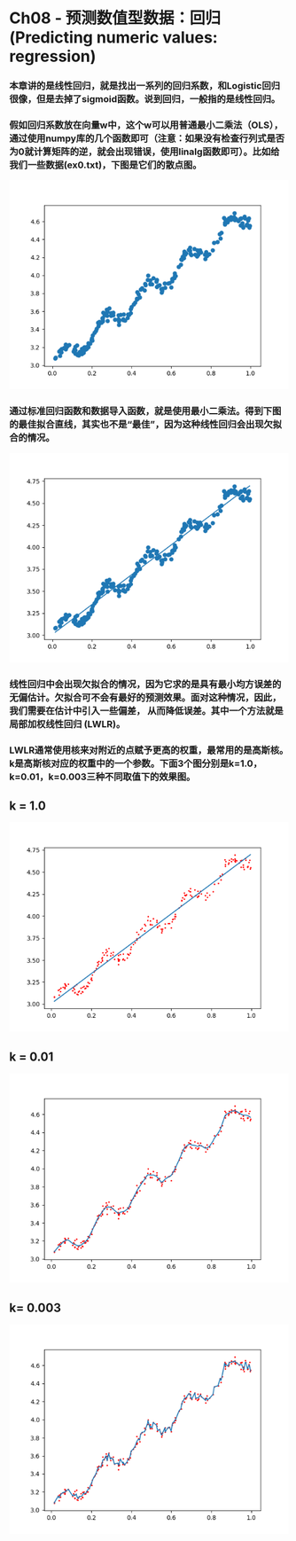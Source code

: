 # Ch08 - 预测数值型数据：回归(Predicting numeric values: regression)

### 本章讲的是线性回归，就是找出一系列的回归系数，和Logistic回归很像，但是去掉了sigmoid函数。说到回归，一般指的是线性回归。

### 假如回归系数放在向量w中，这个w可以用普通最小二乘法（OLS），通过使用numpy库的几个函数即可（注意：如果没有检查行列式是否为0就计算矩阵的逆，就会出现错误，使用linalg函数即可）。比如给我们一些数据(ex0.txt)，下图是它们的散点图。
![数据分布](screenshot/数据分布.png)

### 通过标准回归函数和数据导入函数，就是使用最小二乘法。得到下图的最佳拟合直线，其实也不是“最佳”，因为这种线性回归会出现欠拟合的情况。
![线性回归找到最佳拟合曲线](screenshot/线性回归找到最佳拟合曲线.png)

### 线性回归中会出现欠拟合的情况，因为它求的是具有最小均方误差的无偏估计。欠拟合可不会有最好的预测效果。面对这种情况，因此，我们需要在估计中引入一些偏差， 从而降低误差。其中一个方法就是局部加权线性回归 (LWLR)。
### LWLR通常使用核来对附近的点赋予更高的权重，最常用的是高斯核。k是高斯核对应的权重中的一个参数。下面3个图分别是k=1.0，k=0.01，k=0.003三种不同取值下的效果图。

## k = 1.0
![局部加权线性回归(k=1.0)](screenshot/局部加权线性回归(k=1.0).png)

## k = 0.01
![局部加权线性回归(k=0.01)](screenshot/局部加权线性回归(k=0.01).png)

## k= 0.003
![局部加权线性回归(k=0.003)](screenshot/局部加权线性回归(k=0.003).png)
